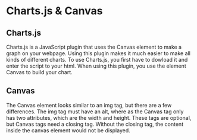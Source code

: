 # Charts.js & Canvas

## Charts.js

Charts.js is a JavaScript plugin that uses the Canvas element to make a graph on your webpage. Using this plugin makes it much easier to make all kinds of different charts. To use Charts.js, you first have to dowload it and enter the script to your html. When using this plugin, you use the element Canvas to build your chart.

## Canvas

The Canvas element looks similar to an img tag, but there are a few differences. The img tag must have an alt, where as the Canvas tag only has two attributes, which are the width and height. These tags are optional, but Canvas tags need a closing tag. Without the closing tag, the content inside the canvas element would not be displayed.